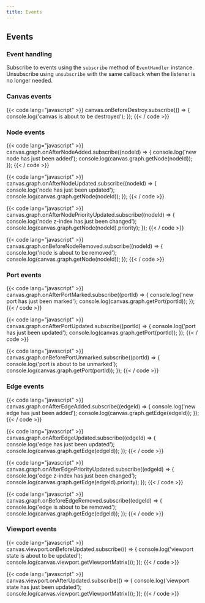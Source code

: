 ```yaml
---
title: Events
---
```


## Events

### Event handling

Subscribe to events using the `subscribe` method of `EventHandler` instance.
Unsubscribe using `unsubscribe` with the same callback when the listener is no longer needed.

### Canvas events

{{< code lang="javascript" >}}
canvas.onBeforeDestroy.subscribe(() => {
  console.log('canvas is about to be destroyed');
});
{{< / code >}}

### Node events

{{< code lang="javascript" >}}
canvas.graph.onAfterNodeAdded.subscribe((nodeId) => {
  console.log('new node has just been added');
  console.log(canvas.graph.getNode(nodeId));
});
{{< / code >}}

{{< code lang="javascript" >}}
canvas.graph.onAfterNodeUpdated.subscribe((nodeId) => {
  console.log('node has just been updated');
  console.log(canvas.graph.getNode(nodeId));
});
{{< / code >}}

{{< code lang="javascript" >}}
canvas.graph.onAfterNodePriorityUpdated.subscribe((nodeId) => {
  console.log('node z-index has just been changed');
  console.log(canvas.graph.getNode(nodeId).priority);
});
{{< / code >}}

{{< code lang="javascript" >}}
canvas.graph.onBeforeNodeRemoved.subscribe((nodeId) => {
  console.log('node is about to be removed');
  console.log(canvas.graph.getNode(nodeId));
});
{{< / code >}}

### Port events

{{< code lang="javascript" >}}
canvas.graph.onAfterPortMarked.subscribe((portId) => {
  console.log('new port has just been marked');
  console.log(canvas.graph.getPort(portId));
});
{{< / code >}}

{{< code lang="javascript" >}}
canvas.graph.onAfterPortUpdated.subscribe((portId) => {
  console.log('port has just been updated');
  console.log(canvas.graph.getPort(portId));
});
{{< / code >}}

{{< code lang="javascript" >}}
canvas.graph.onBeforePortUnmarked.subscribe((portId) => {
  console.log('port is about to be unmarked');
  console.log(canvas.graph.getPort(portId));
});
{{< / code >}}

### Edge events

{{< code lang="javascript" >}}
canvas.graph.onAfterEdgeAdded.subscribe((edgeId) => {
  console.log('new edge has just been added');
  console.log(canvas.graph.getEdge(edgeId));
});
{{< / code >}}

{{< code lang="javascript" >}}
canvas.graph.onAfterEdgeUpdated.subscribe((edgeId) => {
  console.log('edge has just been updated');
  console.log(canvas.graph.getEdge(edgeId));
});
{{< / code >}}

{{< code lang="javascript" >}}
canvas.graph.onAfterEdgePriorityUpdated.subscribe((edgeId) => {
  console.log('edge z-index has just been changed');
  console.log(canvas.graph.getEdge(edgeId).priority);
});
{{< / code >}}

{{< code lang="javascript" >}}
canvas.graph.onBeforeEdgeRemoved.subscribe((edgeId) => {
  console.log('edge is about to be removed');
  console.log(canvas.graph.getEdge(edgeId));
});
{{< / code >}}

### Viewport events

{{< code lang="javascript" >}}
canvas.viewport.onBeforeUpdated.subscribe(() => {
  console.log('viewport state is about to be updated');
  console.log(canvas.viewport.getViewportMatrix());
});
{{< / code >}}

{{< code lang="javascript" >}}
canvas.viewport.onAfterUpdated.subscribe(() => {
  console.log('viewport state has just been updated');
  console.log(canvas.viewport.getViewportMatrix());
});
{{< / code >}}
